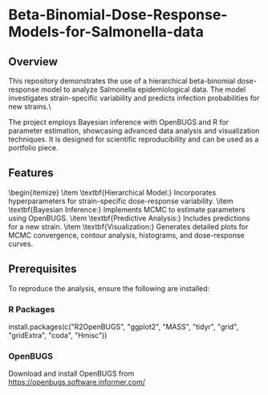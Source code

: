 # Beta-Binomial-Dose-Response-Models-for-Salmonella-data

## Overview
This repository demonstrates the use of a hierarchical beta-binomial dose-response model to analyze Salmonella epidemiological data. The model investigates strain-specific variability and predicts infection probabilities for new strains.\\

The project employs Bayesian inference with OpenBUGS and R for parameter estimation, showcasing advanced data analysis and visualization techniques. It is designed for scientific reproducibility and can be used as a portfolio piece.

 ## Features
 \begin{itemize}
 \item \textbf{Hierarchical Model:} Incorporates hyperparameters for strain-specific dose-response variability.
 \item \textbf{Bayesian Inference:} Implements MCMC to estimate parameters using OpenBUGS.
 \item \textbf{Predictive Analysis:} Includes predictions for a new strain.
 \item \textbf{Visualization:} Generates detailed plots for MCMC convergence, contour analysis, histograms, and dose-response curves.

 ## Prerequisites

 To reproduce the analysis, ensure the following are installed:

 ### R Packages
 install.packages(c("R2OpenBUGS", "ggplot2", "MASS", "tidyr", "grid", "gridExtra", "coda", "Hmisc"))

### OpenBUGS
Download and install OpenBUGS from https://openbugs.software.informer.com/
